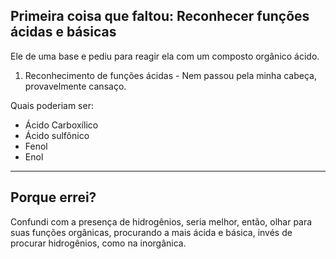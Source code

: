 ## Primeira coisa que faltou: Reconhecer funções ácidas e básicas

Ele de uma base e pediu para reagir ela com um composto orgânico ácido.

1. Reconhecimento de funções ácidas - Nem passou pela minha cabeça, provavelmente cansaço.

Quais poderiam ser:
- Ácido Carboxílico
- Ácido sulfônico
- Fenol
- Enol

---

## Porque errei?

Confundi com a presença de hidrogênios, seria melhor, então, olhar para suas funções orgânicas, procurando a mais ácida e básica, invés de procurar hidrogênios, como na inorgânica.

